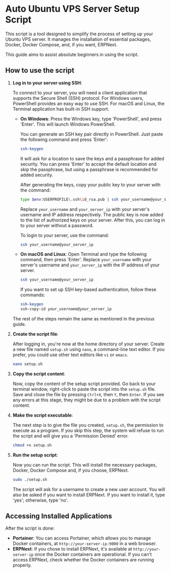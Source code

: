 # Auto Ubuntu VPS Server Setup Script

This script is a tool designed to simplify the process of setting up your Ubuntu VPS server. It manages the installation of essential packages, Docker, Docker Compose, and, if you want, ERPNext.

This guide aims to assist absolute beginners in using the script.

## How to use the script

1. **Log in to your server using SSH**:

    To connect to your server, you will need a client application that supports the Secure Shell (SSH) protocol. For Windows users, PowerShell provides an easy way to use SSH. For macOS and Linux, the Terminal application has built-in SSH support.

    - **On Windows**: Press the Windows key, type 'PowerShell', and press 'Enter'. This will launch Windows PowerShell.

        You can generate an SSH key pair directly in PowerShell. Just paste the following command and press 'Enter':

        ```bash
        ssh-keygen
        ```

        It will ask for a location to save the keys and a passphrase for added security. You can press 'Enter' to accept the default location and skip the passphrase, but using a passphrase is recommended for added security.

        After generating the keys, copy your public key to your server with the command:

        ```bash
        type $env:USERPROFILE\.ssh\id_rsa.pub | ssh your_username@your_server_ip "cat >> .ssh/authorized_keys"
        ```

        Replace `your_username` and `your_server_ip` with your server's username and IP address respectively. The public key is now added to the list of authorized keys on your server. After this, you can log in to your server without a password.

        To login to your server, use the command:

        ```bash
        ssh your_username@your_server_ip
        ```

    - **On macOS and Linux**: Open Terminal and type the following command, then press 'Enter'. Replace `your_username` with your server's username and `your_server_ip` with the IP address of your server.

        ```bash
        ssh your_username@your_server_ip
        ```

        If you want to set up SSH key-based authentication, follow these commands:

        ```bash
        ssh-keygen
        ssh-copy-id your_username@your_server_ip
        ```

    The rest of the steps remain the same as mentioned in the previous guide.

2. **Create the script file**:

    After logging in, you're now at the home directory of your server. Create a new file named `setup.sh` using `nano`, a command-line text editor. If you prefer, you could use other text editors like `vi` or `emacs`.

    ```bash
    nano setup.sh
    ```

3. **Copy the script content**:

    Now, copy the content of the setup script provided. Go back to your terminal window, right-click to paste the script into the `setup.sh` file. Save and close the file by pressing `Ctrl+X`, then `Y`, then `Enter`. If you see any errors at this stage, they might be due to a problem with the script content.

4. **Make the script executable**:

    The next step is to give the file you created, `setup.sh`, the permission to execute as a program. If you skip this step, the system will refuse to run the script and will give you a 'Permission Denied' error.

    ```bash
    chmod +x setup.sh
    ```

5. **Run the setup script**:

    Now you can run the script. This will install the necessary packages, Docker, Docker Compose and, if you choose, ERPNext. 

    ```bash
    sudo ./setup.sh
    ```

    The script will ask for a username to create a new user account. You will also be asked if you want to install ERPNext. If you want to install it, type 'yes'; otherwise, type 'no'.

## Accessing Installed Applications

After the script is done:

- **Portainer**: You can access Portainer, which allows you to manage Docker containers, at `http://your-server-ip:9000` in a web browser.
- **ERPNext**: If you chose to install ERPNext, it's available at `http://your-server-ip` once the Docker containers are operational. If you can't access ERPNext, check whether the Docker containers are running properly.
